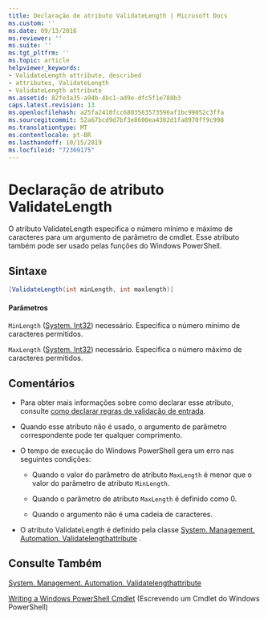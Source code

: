 ```yaml
---
title: Declaração de atributo ValidateLength | Microsoft Docs
ms.custom: ''
ms.date: 09/13/2016
ms.reviewer: ''
ms.suite: ''
ms.tgt_pltfrm: ''
ms.topic: article
helpviewer_keywords:
- ValidateLength attribute, described
- attributes, ValidateLength
- ValidateLength attribute
ms.assetid: 82fe3a35-a94b-4bc1-ad9e-dfc5f1e788b3
caps.latest.revision: 13
ms.openlocfilehash: a25fa2410fcc6803563573596af1bc99052c3ffa
ms.sourcegitcommit: 52a67bcd9d7bf3e8600ea4302d1fa8970ff9c998
ms.translationtype: MT
ms.contentlocale: pt-BR
ms.lasthandoff: 10/15/2019
ms.locfileid: "72369175"
---
```

# <a name="validatelength-attribute-declaration"></a>Declaração de atributo ValidateLength

O atributo ValidateLength especifica o número mínimo e máximo de caracteres para um argumento de parâmetro de cmdlet. Esse atributo também pode ser usado pelas funções do Windows PowerShell.

## <a name="syntax"></a>Sintaxe

```csharp
[ValidateLength(int minLength, int maxlength)]
```

#### <a name="parameters"></a>Parâmetros

`MinLength` ([System. Int32](/dotnet/api/System.Int32)) necessário. Especifica o número mínimo de caracteres permitidos.

`MaxLength` ([System. Int32](/dotnet/api/System.Int32)) necessário. Especifica o número máximo de caracteres permitidos.

## <a name="remarks"></a>Comentários

- Para obter mais informações sobre como declarar esse atributo, consulte [como declarar regras de validação de entrada](./how-to-validate-parameter-input.md).

- Quando esse atributo não é usado, o argumento de parâmetro correspondente pode ter qualquer comprimento.

- O tempo de execução do Windows PowerShell gera um erro nas seguintes condições:

    - Quando o valor do parâmetro de atributo `MaxLength` é menor que o valor do parâmetro de atributo `MinLength`.

    - Quando o parâmetro de atributo `MaxLength` é definido como 0.

    - Quando o argumento não é uma cadeia de caracteres.

- O atributo ValidateLength é definido pela classe [System. Management. Automation. Validatelengthattribute](/dotnet/api/System.Management.Automation.ValidateLengthAttribute) .

## <a name="see-also"></a>Consulte Também

[System. Management. Automation. Validatelengthattribute](/dotnet/api/System.Management.Automation.ValidateLengthAttribute)

[Writing a Windows PowerShell Cmdlet](./writing-a-windows-powershell-cmdlet.md) (Escrevendo um Cmdlet do Windows PowerShell)
